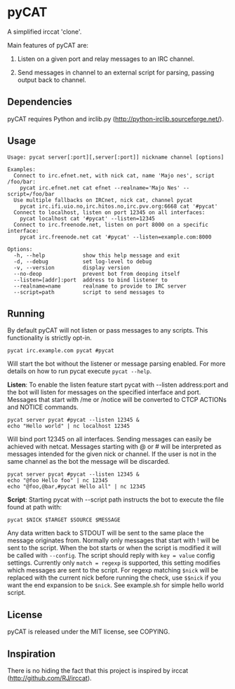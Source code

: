 pyCAT
=====

A simplified irccat 'clone'.

Main features of pyCAT are:

1) Listen on a given port and relay messages to an IRC channel.

2) Send messages in channel to an external script for parsing, passing output
   back to channel.

Dependencies
------------

pyCAT requires Python and irclib.py (http://python-irclib.sourceforge.net/).

Usage
-----

    Usage: pycat server[:port][,server[:port]] nickname channel [options]
    
    Examples:
      Connect to irc.efnet.net, with nick cat, name 'Majo nes', script /foo/bar:
        pycat irc.efnet.net cat efnet --realname='Majo Nes' --script=/foo/bar
      Use multiple fallbacks on IRCnet, nick cat, channel pycat
        pycat irc.ifi.uio.no,irc.hitos.no,irc.pvv.org:6668 cat '#pycat'
      Connect to localhost, listen on port 12345 on all interfaces:
        pycat localhost cat '#pycat' --listen=12345
      Connect to irc.freenode.net, listen on port 8000 on a specific interface:
        pycat irc.freenode.net cat '#pycat' --listen=example.com:8000

    Options:
      -h, --help            show this help message and exit
      -d, --debug           set log-level to debug
      -v, --version         display version
      --no-deop             prevent bot from deoping itself
      --listen=[addr]:port  address to bind listener to
      --realname=name       realname to provide to IRC server
      --script=path         script to send messages to

Running
-------

By default pyCAT will not listen or pass messages to any scripts. This
functionality is strictly opt-in.

    pycat irc.example.com pycat #pycat

Will start the bot without the listener or message parsing enabled. For
more details on how to run pycat execute `pycat --help`.

**Listen**:
To enable the listen feature start pycat with --listen address:port and
the bot will listen for messages on the specified interface and port.
Messages that start with /me or /notice will be converted to CTCP ACTIONs
and NOTICE commands.

    pycat server pycat #pycat --listen 12345 &
    echo "Hello world" | nc localhost 12345

Will bind port 12345 on all interfaces. Sending messages can easily be achieved
with netcat. Messages starting with @ or # will be interpreted as messages
intended for the given nick or channel. If the user is not in the same channel
as the bot the message will be discarded.

    pycat server pycat #pycat --listen 12345 &
    echo "@foo Hello foo" | nc 12345
    echo "@foo,@bar,#pycat Hello all" | nc 12345

**Script**:
Starting pycat with --script path instructs the bot to execute the file found at
path with:

    pycat $NICK $TARGET $SOURCE $MESSAGE

Any data written back to STDOUT will be sent to the same place the message
originates from. Normally only messages that start with ! will be sent to the
script. When the bot starts or when the script is modified it will be called
with `--config`. The script should reply with `key = value` config settings.
Currently only `match = regexp` is supported, this setting modifies which
messages are sent to the script. For regexp matching `$nick` will be replaced
with the current nick before running the check, use `$$nick` if you want the
end expansion to be `$nick`. See example.sh for simple hello world script.

License
-------

pyCAT is released under the MIT license, see COPYING.

Inspiration
-----------

There is no hiding the fact that this project is inspired by irccat
(http://github.com/RJ/irccat).
